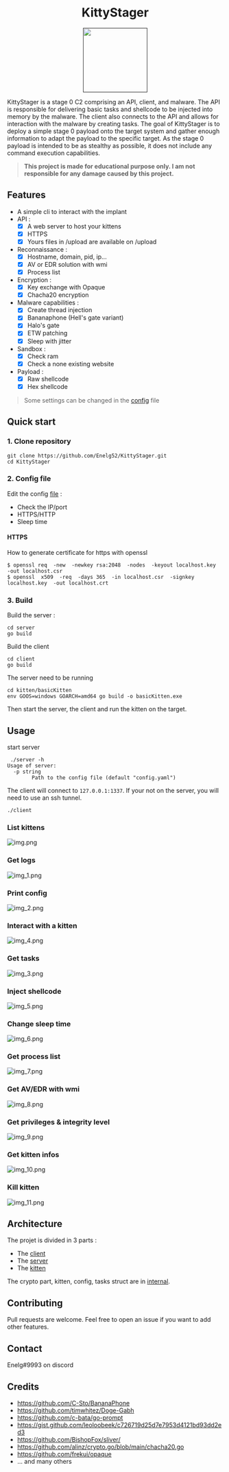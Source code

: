 <h1 align="center">
    KittyStager
</h1>

<p align="center">
  <a href="" rel="noopener">
 <img width=150px height=150px src="./img/black-cat.png"> </a>
</p>


KittyStager is a stage 0 C2 comprising an API, client, and malware. The API is responsible for delivering basic tasks and shellcode to be injected into memory by the malware. The client also connects to the API and allows for interaction with the malware by creating tasks. The goal of KittyStager is to deploy a simple stage 0 payload onto the target system and gather enough information to adapt the payload to the specific target. As the stage 0 payload is intended to be as stealthy as possible, it does not include any command execution capabilities.

> **This project is made for educational purpose only. I am not responsible for any damage caused by this project.**


## Features
- A simple cli to interact with the implant
- API :
    - [x] A web server to host your kittens
    - [x] HTTPS
    - [x] Yours files in /upload are available on /upload
- Reconnaissance :
    - [x] Hostname, domain, pid, ip...
    - [x] AV or EDR solution with wmi
    - [x] Process list
- Encryption :
    - [x] Key exchange with Opaque
    - [x] Chacha20 encryption
- Malware capabilities :
    - [x] Create thread injection
    - [x] Bananaphone (Hell's gate variant)
    - [x] Halo's gate
    - [x] ETW patching
    - [x] Sleep with jitter
- Sandbox :
    - [x] Check ram
    - [x] Check a none existing website
- Payload :
    - [x] Raw shellcode
    - [x] Hex shellcode

> Some settings can be changed in the [config](config.yaml) file

## Quick start
### 1. Clone repository
```
git clone https://github.com/Enelg52/KittyStager.git
cd KittyStager 
```
### 2. Config file
Edit the config [file](config.yaml) :
- Check the IP/port
- HTTPS/HTTP
- Sleep time

#### HTTPS
How to generate certificate for https with openssl
```
$ openssl req  -new  -newkey rsa:2048  -nodes  -keyout localhost.key  -out localhost.csr
$ openssl  x509  -req  -days 365  -in localhost.csr  -signkey localhost.key  -out localhost.crt
```

### 3. Build
Build the server :
```
cd server
go build
```
Build the client
```
cd client
go build
```
The server need to be running
```
cd kitten/basicKitten
env GOOS=windows GOARCH=amd64 go build -o basicKitten.exe
```
Then start the server, the client and run the kitten on the target.

## Usage
start server
```
 ./server -h
Usage of server:
  -p string
        Path to the config file (default "config.yaml")
```
The client will connect to `127.0.0.1:1337`. If your not on the server, you will need to use an ssh tunnel.
```
./client
```
### List kittens
![img.png](img/img.png)
### Get logs
![img_1.png](img/img_1.png)
### Print config
![img_2.png](img/img_2.png)
### Interact with a kitten
![img_4.png](img/img_4.png)
### Get tasks
![img_3.png](img/img_3.png)
### Inject shellcode
![img_5.png](img/img_5.png)
### Change sleep time
![img_6.png](img/img_6.png)
### Get process list
![img_7.png](img/img_7.png)
### Get AV/EDR with wmi
![img_8.png](img/img_8.png)
### Get privileges & integrity level
![img_9.png](img/img_9.png)
### Get kitten infos
![img_10.png](img/img_10.png)
### Kill kitten
![img_11.png](img/img_11.png)

## Architecture
The projet is divided in 3 parts : 
- The [client](client)
- The [server](server)
- The [kitten](kitten)

The crypto part, kitten, config, tasks struct are in [internal](internal).  

## Contributing

Pull requests are welcome. Feel free to open an issue if you want to add other features.

## Contact
Enelg#9993 on discord

## Credits
- https://github.com/C-Sto/BananaPhone
- https://github.com/timwhitez/Doge-Gabh
- https://github.com/c-bata/go-prompt
- https://gist.github.com/leoloobeek/c726719d25d7e7953d4121bd93dd2ed3
- https://github.com/BishopFox/sliver/
- https://github.com/alinz/crypto.go/blob/main/chacha20.go
- https://github.com/frekui/opaque
- ... and many others